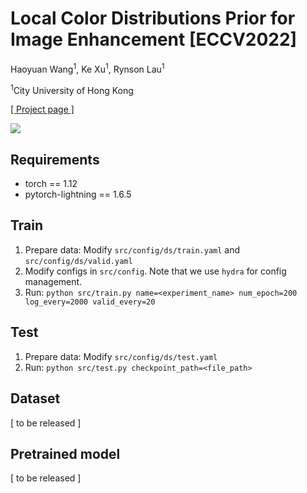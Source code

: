 # Local Color Distributions Prior for Image Enhancement [ECCV2022]

Haoyuan Wang<sup>1</sup>, Ke Xu<sup>1</sup>, Rynson Lau<sup>1</sup>

<sup>1</sup>City University of Hong Kong

[[ Project page ]](https://hywang99.github.io/2022/07/09/lcdpnet/)

![](https://hywang99.github.io/images/lcdpnet/arch.png)

## Requirements

- torch == 1.12
- pytorch-lightning == 1.6.5

## Train

1. Prepare data: Modify `src/config/ds/train.yaml` and `src/config/ds/valid.yaml`
2. Modify configs in `src/config`. Note that we use `hydra` for config management.
3. Run: `python src/train.py name=<experiment_name> num_epoch=200 log_every=2000 valid_every=20`

## Test

1. Prepare data: Modify `src/config/ds/test.yaml`
2. Run: `python src/test.py checkpoint_path=<file_path>`

## Dataset

[ to be released ]

## Pretrained model

[ to be released ]
